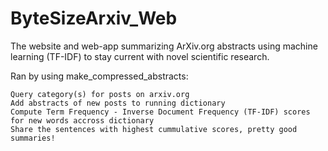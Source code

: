 # ByteSizeArxiv_Web
The website and web-app summarizing ArXiv.org abstracts using machine learning (TF-IDF) to stay current with novel scientific research.

Ran by using make_compressed_abstracts:

	Query category(s) for posts on arxiv.org
	Add abstracts of new posts to running dictionary
	Compute Term Frequency - Inverse Document Frequency (TF-IDF) scores for new words accross dictionary
	Share the sentences with highest cummulative scores, pretty good summaries!
